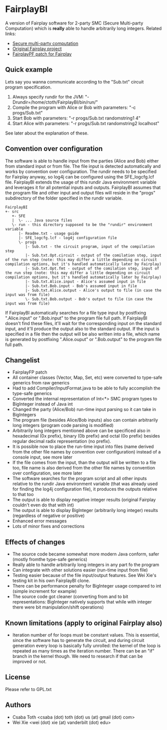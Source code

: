 FairplayBI
==========

A version of Fairplay software for 2-party SMC (Secure Multi-party Computation) which is __really__ able to handle
arbitrarily long integers. Related links:
- [Secure multi-party computation](http://en.wikipedia.org/wiki/Secure_multi-party_computation)
- [Original Fairplay project](http://www.cs.huji.ac.il/project/Fairplay/)
- [FairplayPF patch for Fairplay](http://thomaschneider.de/FairplayPF/)

Quick example
---
Lets say you wanna communicate according to the "Sub.txt" circuit program specification.

1.  Always specify rundir for the JVM: "-Drundir=/home/ctoth/FairplayBI/bin/run/"
2.  Compile the program with Alice or Bob with parameters: "-c progs/Sub.txt"
3.  Start Bob with parameters: "-r progs/Sub.txt randomstring1 4"
4.  Start Alice with parameters: "-r progs/Sub.txt randomstring2 localhost"

See later about the explanation of these.

Convention over configuration
---
The software is able to handle input from the parties (Alice and Bob) either from standard input or from file.
The file input is detected automatically and works by convention over configuration.
The rundir needs to be specified for Fairplay anyway, so log4j can be configured using the SFE_logcfg.lcf file.
FairplayBI extends the usage of this rundir Java environment variable and leverages it for all potential
inputs and outputs. FairplayBI assumes that the program file and other input and output files will reside in the
"progs" subdirectory of the folder specified in the rundir variable.

    FairplayBI
    +- src
       +- SFE
       |  \- ... Java source files
       \- run - this directory supposed to be the "rundir" environment variable
          |- Readme.txt - usage guide
          |- SFE_logcfg.lcf - log4j configuration file
          \- progs
             |- Sub.txt - the circuit program, input of the compilation step
             |- Sub.txt.Opt.circuit - output of the comilation step, input of the run step (note: this may differ a little depending on circuit compilation options, but it's handled automatically later by Fairplay)
             |- Sub.txt.Opt.fmt - output of the comilation step, input of the run step (note: this may differ a little depending on circuit compilation options, but it's handled automatically later by Fairplay)
             |- Sub.txt.Alice.input - Alice's assumed input in file
             |- Sub.txt.Bob.input - Bob's assumed input in file
             |- Sub.txt.Alice.output - Alice's output to file (in case the input was from file)
             \- Sub.txt.Bob.output - Bob's output to file (in case the input was from file)

If FairplayBI automatically searches for a file type input by postfixing ".Alice.input" or ".Bob.input" to the
program file full path.  If FairplayBI doesn't find these files, it'll wait for the corresponding input on the
standard input, and it'll produce the output also to the standard output. If the input is specified in a file
then the output will be also written into a file, which name is generated by postfixing ".Alice.ouput" or
".Bob.output" to the program file full path.

Changelist
---
- FairplayFP patch
- All container classes (Vector, Map, Set, etc) were converted to type-safe generics from raw generics
- Had to add Compiler/InputFormat.java to be able to fully accomplish the type-safe generics
- Converted the internal representation of Int<*> SMC program types to BigInteger instead of Java int
- Changed the party (Alice/Bob) run-time input parsing so it can take in BigIntegers
- The program file (besides Alice/Bob inputs) also can contain arbitrarily long integers (program code parsing is modified)
- Arbitrarily long integers mentioned above can be specificed also in hexadecimal (0x prefix), binary (0b prefix) and
octal (0o prefix) besides regular decimal radix representation (no prefix). 
- It is possible now to place the run-time input into files (name derived from the other file names
by convention over configuration) instead of a console input, see more later
- If the file comes from the input, than the output will be written to a file too, file name is also
derived from the other file names by convention over configuration, see more later
- The software searches for the program script and all other inputs relative to the rundir Java environment variable
(that was already used for finding the log4j configuration file), it produces the outputs relative to that too
- The output is able to display negative integer results (original Fairplay couldn't even do that with int)
- The output is able to display BigInteger (arbitrarily long integer) results (regardless of negative or positive)
- Enhanced error messages
- Lots of minor fixes and corrections

Effects of changes
---
- The source code became somewhat more modern Java conform, safer (mostly fromthe type-safe generics)
- Really able to handle arbitrarily long integers in any part fo the program
- Can integrate with other solutions easier (run-time input from file)
- Testing easier because of the file input/output features. See Wei Xie's testing kit in his own FairplayBI clone.
- There can be performance penalty for BigInteger usage compared to int (simple increment for example)
- The source code got cleaner (converting from and to bit representations: BigInteger natively supports that while
with integer there were bit manipulation/shift operations)

Known limitations (apply to original Fairplay also)
---
- Iteration number of for loops must be constant values. This is essential, since the software has to generate the circuit,
and during circuit generation every loop is basically fully unrolled: the kernel of the loop is repeated as many times
as the iteration number. There can be an "if" branch in the kernel though. We need to research if that can be improved or not.

License
---
Please refer to GPL.txt

Authors
---
- Csaba Toth &lt;csaba (dot) toth (dot) us (at) gmail (dot) com&gt;
- Wei Xie &lt;wei (dot) xie (at) vanderbilt (dot) edu&gt;

